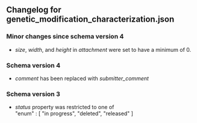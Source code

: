 ## Changelog for genetic_modification_characterization.json

### Minor changes since schema version 4 

* *size*, *width*, and *height* in *attachment* were set to have a minimum of 0.

### Schema version 4

* *comment* has been replaced with *submitter_comment*

### Schema version 3

* *status* property was restricted to one of  
    "enum" : [
        "in progress",
        "deleted",
        "released"
    ]

